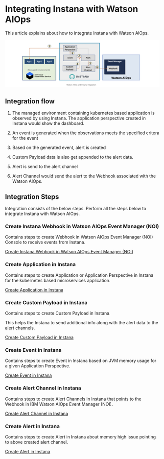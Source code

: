 # Integrating Instana with Watson AIOps

This article explains about how to integrate Instana with Watson AIOps.

<img src="images/image-instana-waiops-integration.png">

## Integration flow

1. The managed environment containing kubernetes based application is observed by using Instana. The application perspective created in Instana would show the dashboard.

2. An event is generated when the observations meets the specified critera for the event 

3. Based on the generated event, alert is created  

4. Custom Payload data is also get appended to the alert data.

5. Alert is send to the alert channel

6. Alert Channel would send the alert to the Webhook associated with the Watson AIOps.


## Integration Steps

Integration consists of the below steps. Perform all the steps below to integrate Instana with Watson AIOps.

### Create Instana Webhook in Watson AIOps Event Manager (NOI)

Contains steps to create Webhook in Watson AIOps Event Manager (NOI) Console to receive events from Instana.

[Create Instana Webhook in Watson AIOps Event Manager (NOI)](1-webhook)


### Create Application in Instana

Contains steps to create Application or Application Perspective in Instana for the kubernetes based microservices application.

[Create Application in Instana](2-application)


### Create Custom Payload in Instana

Contains steps to create Custom Payload in Instana.

This helps the Instana to send additional info along with the alert data to the alert channels.

[Create Custom Payload in Instana](3-custom-payload)


### Create Event in Instana

Contains steps to create Event in Instana based on JVM memory usage for a given Application Perspective.

[Create Event in Instana](4-event)


### Create Alert Channel in Instana

Contains steps to create Alert Channels in Instana that points to the Webhook in IBM Watson AIOps Event Manager (NOI).

[Create Alert Channel in Instana](5-alert-channel)


### Create Alert in Instana

Contains steps to create Alert in Instana about memory high issue pointing to above created alert channel.

[Create Alert in Instana](6-alert)